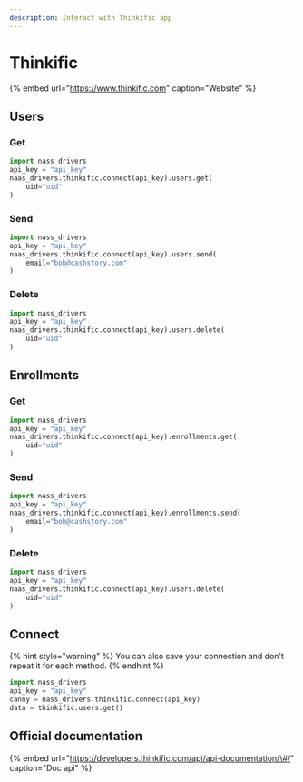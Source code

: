 ```yaml
---
description: Interact with Thinkific app
---
```


# Thinkific

{% embed url="https://www.thinkific.com" caption="Website" %}

## Users

### Get

```python
import nass_drivers
api_key = "api_key"
naas_drivers.thinkific.connect(api_key).users.get(
    uid="uid"
)
```

### Send

```python
import nass_drivers
api_key = "api_key"
naas_drivers.thinkific.connect(api_key).users.send(
    email="bob@cashstory.com"
)
```

### Delete

```python
import nass_drivers
api_key = "api_key"
naas_drivers.thinkific.connect(api_key).users.delete(
    uid="uid"
)
```

## Enrollments

### Get

```python
import nass_drivers
api_key = "api_key"
naas_drivers.thinkific.connect(api_key).enrollments.get(
    uid="uid"
)
```

### Send

```python
import nass_drivers
api_key = "api_key"
naas_drivers.thinkific.connect(api_key).enrollments.send(
    email="bob@cashstory.com"
)
```

### Delete

```python
import nass_drivers
api_key = "api_key"
naas_drivers.thinkific.connect(api_key).users.delete(
    uid="uid"
)
```

## Connect

{% hint style="warning" %}
You can also save your connection and don't repeat it for each method.
{% endhint %}

```python
import nass_drivers
api_key = "api_key"
canny = nass_drivers.thinkific.connect(api_key)
data = thinkific.users.get()
```

## Official documentation

{% embed url="https://developers.thinkific.com/api/api-documentation/\#/" caption="Doc api" %}



